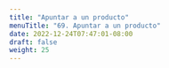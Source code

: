 ```yaml
---
title: "Apuntar a un producto"
menuTitle: "69. Apuntar a un producto"
date: 2022-12-24T07:47:01-08:00
draft: false
weight: 25
---
```

